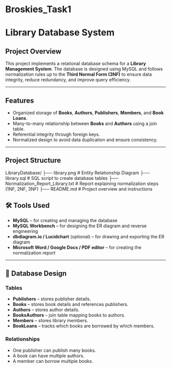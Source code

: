 # Broskies_Task1
# Library Database System

##  Project Overview
This project implements a relational database schema for a **Library Management System**. The database is designed using MySQL and follows normalization rules up to the **Third Normal Form (3NF)** to ensure data integrity, reduce redundancy, and improve query efficiency.

---

##  Features
- Organized storage of **Books**, **Authors**, **Publishers**, **Members**, and **Book Loans**.
- Many-to-many relationship between **Books** and **Authors** using a join table.
- Referential integrity through foreign keys.
- Normalized design to avoid data duplication and ensure consistency.

---

##  Project Structure
LibraryDatabase/
├── library.png # Entity Relationship Diagram
├── library.sql # SQL script to create database tables
├── Normalization_Report_Library.txt # Report explaining normalization steps (1NF, 2NF, 3NF)
├── README.md # Project overview and instructions

## 🛠 Tools Used
- **MySQL** – for creating and managing the database
- **MySQL Workbench** – for designing the ER diagram and reverse engineering
- **dbdiagram.io / Lucidchart** (optional) – for drawing and exporting the ER diagram
- **Microsoft Word / Google Docs / PDF editor** – for creating the normalization report

---

## 📑 Database Design

### Tables
- **Publishers** – stores publisher details.
- **Books** – stores book details and references publishers.
- **Authors** – stores author details.
- **BooksAuthors** – join table mapping books to authors.
- **Members** – stores library members.
- **BookLoans** – tracks which books are borrowed by which members.

### Relationships
- One publisher can publish many books.
- A book can have multiple authors.
- A member can borrow multiple books.
